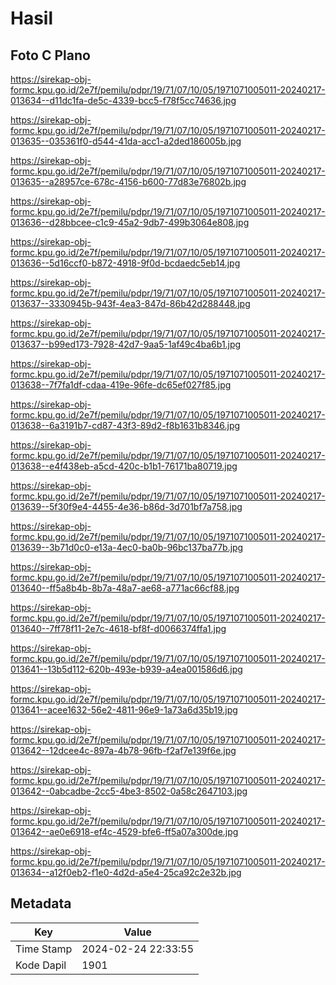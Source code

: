 # Hasil

## Foto C Plano

https://sirekap-obj-formc.kpu.go.id/2e7f/pemilu/pdpr/19/71/07/10/05/1971071005011-20240217-013634--d11dc1fa-de5c-4339-bcc5-f78f5cc74636.jpg

https://sirekap-obj-formc.kpu.go.id/2e7f/pemilu/pdpr/19/71/07/10/05/1971071005011-20240217-013635--035361f0-d544-41da-acc1-a2ded186005b.jpg

https://sirekap-obj-formc.kpu.go.id/2e7f/pemilu/pdpr/19/71/07/10/05/1971071005011-20240217-013635--a28957ce-678c-4156-b600-77d83e76802b.jpg

https://sirekap-obj-formc.kpu.go.id/2e7f/pemilu/pdpr/19/71/07/10/05/1971071005011-20240217-013636--d28bbcee-c1c9-45a2-9db7-499b3064e808.jpg

https://sirekap-obj-formc.kpu.go.id/2e7f/pemilu/pdpr/19/71/07/10/05/1971071005011-20240217-013636--5d16ccf0-b872-4918-9f0d-bcdaedc5eb14.jpg

https://sirekap-obj-formc.kpu.go.id/2e7f/pemilu/pdpr/19/71/07/10/05/1971071005011-20240217-013637--3330945b-943f-4ea3-847d-86b42d288448.jpg

https://sirekap-obj-formc.kpu.go.id/2e7f/pemilu/pdpr/19/71/07/10/05/1971071005011-20240217-013637--b99ed173-7928-42d7-9aa5-1af49c4ba6b1.jpg

https://sirekap-obj-formc.kpu.go.id/2e7f/pemilu/pdpr/19/71/07/10/05/1971071005011-20240217-013638--7f7fa1df-cdaa-419e-96fe-dc65ef027f85.jpg

https://sirekap-obj-formc.kpu.go.id/2e7f/pemilu/pdpr/19/71/07/10/05/1971071005011-20240217-013638--6a3191b7-cd87-43f3-89d2-f8b1631b8346.jpg

https://sirekap-obj-formc.kpu.go.id/2e7f/pemilu/pdpr/19/71/07/10/05/1971071005011-20240217-013638--e4f438eb-a5cd-420c-b1b1-76171ba80719.jpg

https://sirekap-obj-formc.kpu.go.id/2e7f/pemilu/pdpr/19/71/07/10/05/1971071005011-20240217-013639--5f30f9e4-4455-4e36-b86d-3d701bf7a758.jpg

https://sirekap-obj-formc.kpu.go.id/2e7f/pemilu/pdpr/19/71/07/10/05/1971071005011-20240217-013639--3b71d0c0-e13a-4ec0-ba0b-96bc137ba77b.jpg

https://sirekap-obj-formc.kpu.go.id/2e7f/pemilu/pdpr/19/71/07/10/05/1971071005011-20240217-013640--ff5a8b4b-8b7a-48a7-ae68-a771ac66cf88.jpg

https://sirekap-obj-formc.kpu.go.id/2e7f/pemilu/pdpr/19/71/07/10/05/1971071005011-20240217-013640--7ff78f11-2e7c-4618-bf8f-d0066374ffa1.jpg

https://sirekap-obj-formc.kpu.go.id/2e7f/pemilu/pdpr/19/71/07/10/05/1971071005011-20240217-013641--13b5d112-620b-493e-b939-a4ea001586d6.jpg

https://sirekap-obj-formc.kpu.go.id/2e7f/pemilu/pdpr/19/71/07/10/05/1971071005011-20240217-013641--acee1632-56e2-4811-96e9-1a73a6d35b19.jpg

https://sirekap-obj-formc.kpu.go.id/2e7f/pemilu/pdpr/19/71/07/10/05/1971071005011-20240217-013642--12dcee4c-897a-4b78-96fb-f2af7e139f6e.jpg

https://sirekap-obj-formc.kpu.go.id/2e7f/pemilu/pdpr/19/71/07/10/05/1971071005011-20240217-013642--0abcadbe-2cc5-4be3-8502-0a58c2647103.jpg

https://sirekap-obj-formc.kpu.go.id/2e7f/pemilu/pdpr/19/71/07/10/05/1971071005011-20240217-013642--ae0e6918-ef4c-4529-bfe6-ff5a07a300de.jpg

https://sirekap-obj-formc.kpu.go.id/2e7f/pemilu/pdpr/19/71/07/10/05/1971071005011-20240217-013634--a12f0eb2-f1e0-4d2d-a5e4-25ca92c2e32b.jpg


## Metadata

| Key        | Value               |
| ---------- | ------------------- |
| Time Stamp | 2024-02-24 22:33:55 |
| Kode Dapil | 1901                |



